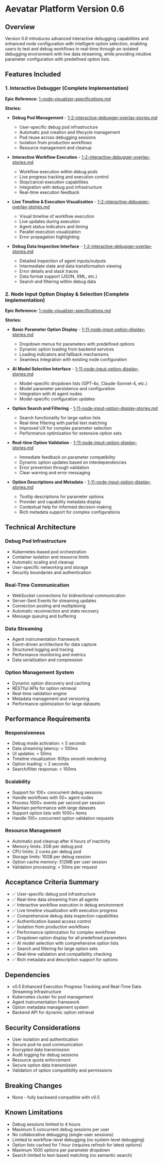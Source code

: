 # Aevatar Platform Version 0.6

## Overview
Version 0.6 introduces advanced interactive debugging capabilities and enhanced node configuration with intelligent option selection, enabling users to test and debug workflows in real-time through an isolated debugging environment with live data streaming, while providing intuitive parameter configuration with predefined option lists.

## Features Included

### 1. Interactive Debugger (Complete Implementation)
**Epic Reference:** [1-node-visualizer-specifications.md](../epics/1-node-visualizer-specifications.md#2-interactive-debugger-overlay-real-time-workflow-testing)

**Stories:**
- **Debug Pod Management** - [1-2-interactive-debugger-overlay-stories.md](../stories/1-2-interactive-debugger-overlay-stories.md#1-debug-pod-management)
  - User-specific debug pod infrastructure
  - Automatic pod creation and lifecycle management
  - Pod reuse across debugging sessions
  - Isolation from production workflows
  - Resource management and cleanup

- **Interactive Workflow Execution** - [1-2-interactive-debugger-overlay-stories.md](../stories/1-2-interactive-debugger-overlay-stories.md#3-interactive-workflow-execution)
  - Workflow execution within debug pods
  - Live progress tracking and execution control
  - Stop/cancel execution capabilities
  - Integration with debug pod infrastructure
  - Real-time execution feedback

- **Live Timeline & Execution Visualization** - [1-2-interactive-debugger-overlay-stories.md](../stories/1-2-interactive-debugger-overlay-stories.md#4-live-timeline--execution-visualization)
  - Visual timeline of workflow execution
  - Live updates during execution
  - Agent status indicators and timing
  - Parallel execution visualization
  - Error propagation highlighting

- **Debug Data Inspection Interface** - [1-2-interactive-debugger-overlay-stories.md](../stories/1-2-interactive-debugger-overlay-stories.md#5-debug-data-inspection-interface)
  - Detailed inspection of agent inputs/outputs
  - Intermediate state and data transformation viewing
  - Error details and stack traces
  - Data format support (JSON, XML, etc.)
  - Search and filtering within debug data

### 2. Node Input Option Display & Selection (Complete Implementation)
**Epic Reference:** [1-node-visualizer-specifications.md](../epics/1-node-visualizer-specifications.md#11-node-input-option-display--selection)

**Stories:**
- **Basic Parameter Option Display** - [1-11-node-input-option-display-stories.md](../stories/1-11-node-input-option-display-stories.md#1-basic-parameter-option-display)
  - Dropdown menus for parameters with predefined options
  - Dynamic option loading from backend services
  - Loading indicators and fallback mechanisms
  - Seamless integration with existing node configuration

- **AI Model Selection Interface** - [1-11-node-input-option-display-stories.md](../stories/1-11-node-input-option-display-stories.md#2-ai-model-selection-interface)
  - Model-specific dropdown lists (GPT-4o, Claude-Sonnet-4, etc.)
  - Model parameter persistence and configuration
  - Integration with AI agent nodes
  - Model-specific configuration updates

- **Option Search and Filtering** - [1-11-node-input-option-display-stories.md](../stories/1-11-node-input-option-display-stories.md#3-option-search-and-filtering)
  - Search functionality for large option lists
  - Real-time filtering with partial text matching
  - Improved UX for complex parameter selection
  - Performance optimization for extensive option sets

- **Real-time Option Validation** - [1-11-node-input-option-display-stories.md](../stories/1-11-node-input-option-display-stories.md#4-real-time-option-validation)
  - Immediate feedback on parameter compatibility
  - Dynamic option updates based on interdependencies
  - Error prevention through validation
  - Clear warning and error messaging

- **Option Descriptions and Metadata** - [1-11-node-input-option-display-stories.md](../stories/1-11-node-input-option-display-stories.md#5-option-descriptions-and-metadata)
  - Tooltip descriptions for parameter options
  - Provider and capability metadata display
  - Contextual help for informed decision-making
  - Rich metadata support for complex configurations

## Technical Architecture

### Debug Pod Infrastructure
- Kubernetes-based pod orchestration
- Container isolation and resource limits
- Automatic scaling and cleanup
- User-specific networking and storage
- Security boundaries and authentication

### Real-Time Communication
- WebSocket connections for bidirectional communication
- Server-Sent Events for streaming updates
- Connection pooling and multiplexing
- Automatic reconnection and state recovery
- Message queuing and buffering

### Data Streaming
- Agent instrumentation framework
- Event-driven architecture for data capture
- Structured logging and tracing
- Performance monitoring and metrics
- Data serialization and compression

### Option Management System
- Dynamic option discovery and caching
- RESTful APIs for option retrieval
- Real-time validation engine
- Metadata management and versioning
- Performance optimization for large datasets

## Performance Requirements

### Responsiveness
- Debug mode activation: < 5 seconds
- Data streaming latency: < 100ms
- UI updates: < 50ms
- Timeline visualization: 60fps smooth rendering
- Option loading: < 2 seconds
- Search/filter response: < 100ms

### Scalability
- Support for 100+ concurrent debug sessions
- Handle workflows with 50+ agent nodes
- Process 1000+ events per second per session
- Maintain performance with large datasets
- Support option lists with 1000+ items
- Handle 100+ concurrent option validation requests

### Resource Management
- Automatic pod cleanup after 4 hours of inactivity
- Memory limits: 2GB per debug pod
- CPU limits: 2 cores per debug pod
- Storage limits: 10GB per debug session
- Option cache memory: 512MB per user session
- Validation processing: < 50ms per request

## Acceptance Criteria Summary
- ✅ User-specific debug pod infrastructure
- ✅ Real-time data streaming from all agents
- ✅ Interactive workflow execution in debug environment
- ✅ Live timeline visualization with execution progress
- ✅ Comprehensive debug data inspection capabilities
- ✅ Authentication-based access control
- ✅ Isolation from production workflows
- ✅ Performance optimization for complex workflows
- ✅ Dropdown option display for all predefined parameters
- ✅ AI model selection with comprehensive option lists
- ✅ Search and filtering for large option sets
- ✅ Real-time validation and compatibility checking
- ✅ Rich metadata and description support for options

## Dependencies
- v0.5 Enhanced Execution Progress Tracking and Real-Time Data Streaming Infrastructure
- Kubernetes cluster for pod management
- Agent instrumentation framework
- Option metadata management system
- Backend API for dynamic option retrieval

## Security Considerations
- User isolation and authentication
- Secure pod-to-pod communication
- Encrypted data transmission
- Audit logging for debug sessions
- Resource quota enforcement
- Secure option data transmission
- Validation of option compatibility and permissions

## Breaking Changes
- None - fully backward compatible with v0.5

## Known Limitations
- Debug sessions limited to 4 hours
- Maximum 5 concurrent debug sessions per user
- No collaborative debugging (single-user sessions)
- Limited to workflow-level debugging (no system-level debugging)
- Option lists cached for 1 hour (requires refresh for latest options)
- Maximum 1000 options per parameter dropdown
- Search limited to text-based matching (no semantic search) 